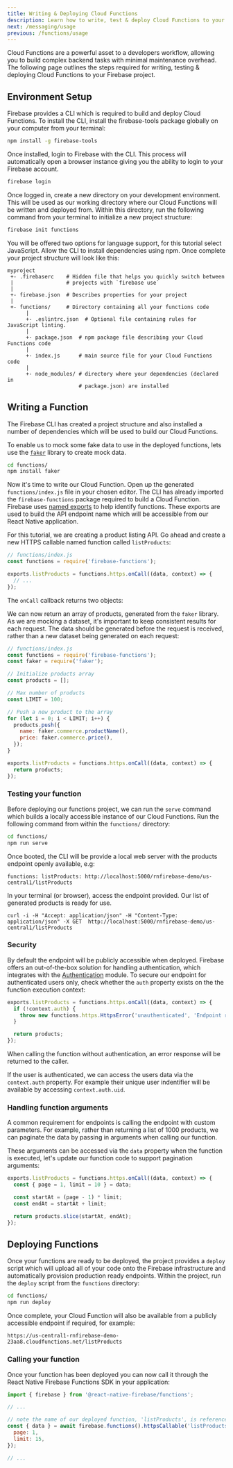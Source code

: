 ```yaml
---
title: Writing & Deploying Cloud Functions
description: Learn how to write, test & deploy Cloud Functions to your Firebase project.
next: /messaging/usage
previous: /functions/usage
---
```


Cloud Functions are a powerful asset to a developers workflow, allowing you to build complex backend tasks with
minimal maintenance overhead. The following page outlines the steps required for writing, testing & deploying Cloud Functions to your Firebase project.

## Environment Setup

Firebase provides a CLI which is required to build and deploy Cloud Functions. To install the CLI, install the firebase-tools package globally on your computer from your terminal:

```bash
npm install -g firebase-tools
```

Once installed, login to Firebase with the CLI. This process will automatically open a browser instance giving you the ability to login to your Firebase account.

```bash
firebase login
```

Once logged in, create a new directory on your development environment. This will be used as our working directory
where our Cloud Functions will be written and deployed from. Within this directory, run the following command from your
terminal to initialize a new project structure:

```bash
firebase init functions
```

You will be offered two options for language support, for this tutorial select JavaScript. Allow the CLI to install
dependencies using npm. Once complete your project structure will look like this:

```
myproject
 +- .firebaserc    # Hidden file that helps you quickly switch between
 |                 # projects with `firebase use`
 |
 +- firebase.json  # Describes properties for your project
 |
 +- functions/     # Directory containing all your functions code
      |
      +- .eslintrc.json  # Optional file containing rules for JavaScript linting.
      |
      +- package.json  # npm package file describing your Cloud Functions code
      |
      +- index.js      # main source file for your Cloud Functions code
      |
      +- node_modules/ # directory where your dependencies (declared in
                       # package.json) are installed
```

## Writing a Function

The Firebase CLI has created a project structure and also installed a number of dependencies which will be used to build our Cloud Functions.

To enable us to mock some fake data to use in the deployed functions, lets use the [`faker`](https://www.npmjs.com/package/faker)
library to create mock data.

```bash
cd functions/
npm install faker
```

Now it's time to write our Cloud Function. Open up the generated `functions/index.js` file in your chosen editor.
The CLI has already imported the `firebase-functions` package required to build a Cloud Function. Firebase uses
[named exports](https://developer.mozilla.org/en-US/docs/web/javascript/reference/statements/export) to help identify
functions. These exports are used to build the API endpoint name which will be accessible from our React Native application.

For this tutorial, we are creating a product listing API. Go ahead and create a new HTTPS callable named function called `listProducts`:

```js
// functions/index.js
const functions = require('firebase-functions');

exports.listProducts = functions.https.onCall((data, context) => {
  // ...
});
```

The `onCall` callback returns two objects:

We can now return an array of products, generated from the `faker` library. As we are mocking a dataset, it's important
to keep consistent results for each request. The data should be generated before the request is received, rather than a
new dataset being generated on each request:

```js
// functions/index.js
const functions = require('firebase-functions');
const faker = require('faker');

// Initialize products array
const products = [];

// Max number of products
const LIMIT = 100;

// Push a new product to the array
for (let i = 0; i < LIMIT; i++) {
  products.push({
    name: faker.commerce.productName(),
    price: faker.commerce.price(),
  });
}

exports.listProducts = functions.https.onCall((data, context) => {
  return products;
});
```

### Testing your function

Before deploying our functions project, we can run the `serve` command which builds a locally accessible instance of our
Cloud Functions. Run the following command from within the `functions/` directory:

```bash
cd functions/
npm run serve
```

Once booted, the CLI will be provide a local web server with the products endpoint openly available, e.g:

```
functions: listProducts: http://localhost:5000/rnfirebase-demo/us-central1/listProducts
```

In your terminal (or browser), access the endpoint provided. Our list of generated products is ready for use.

```
curl -i -H "Accept: application/json" -H "Content-Type: application/json" -X GET  http://localhost:5000/rnfirebase-demo/us-central1/listProducts
```

### Security

By default the endpoint will be publicly accessible when deployed. Firebase offers an out-of-the-box solution for handling
authentication, which integrates with the [Authentication](/auth) module. To secure our endpoint for authenticated users only, check whether the `auth`
property exists on the the function execution context:

```js
exports.listProducts = functions.https.onCall((data, context) => {
  if (!context.auth) {
    throw new functions.https.HttpsError('unauthenticated', 'Endpoint requires authentication!');
  }

  return products;
});
```

When calling the function without authentication, an error response will be returned to the caller.

If the user is authenticated, we can access the users data via the `context.auth` property. For example their unique user indentifier will be available by accessing `context.auth.uid`.

### Handling function arguments

A common requirement for endpoints is calling the endpoint with custom parameters. For example, rather than returning a list
of 1000 products, we can paginate the data by passing in arguments when calling our function.

These arguments can be accessed via the `data` property when the function is executed, let's update our function code to support pagination arguments:

```js
exports.listProducts = functions.https.onCall((data, context) => {
  const { page = 1, limit = 10 } = data;

  const startAt = (page - 1) * limit;
  const endAt = startAt + limit;

  return products.slice(startAt, endAt);
});
```

## Deploying Functions

Once your functions are ready to be deployed, the project provides a `deploy` script which will upload all of your code
onto the Firebase infrastructure and automatically provision production ready endpoints. Within the project, run the
`deploy` script from the `functions` directory:

```bash
cd functions/
npm run deploy
```

Once complete, your Cloud Function will also be available from a publicly accessible endpoint if required, for example:

```
https://us-central1-rnfirebase-demo-23aa8.cloudfunctions.net/listProducts
```

### Calling your function

Once your function has been deployed you can now call it through the React Native Firebase Functions SDK in your application:


```js
import { firebase } from '@react-native-firebase/functions';

// ...

// note the name of our deployed function, 'listProducts', is referenced here:
const { data } = await firebase.functions().httpsCallable('listProducts')({
  page: 1,
  limit: 15,
});

// ...
```
